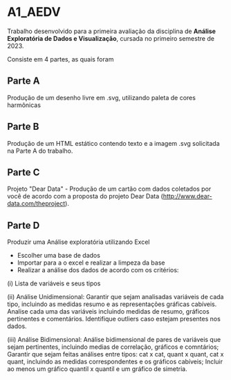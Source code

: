# A1_AEDV

Trabalho desenvolvido para a primeira avaliação da disciplina de **Análise Exploratória de Dados e Visualização**, cursada no primeiro semestre de 2023.  

Consiste em 4 partes, as quais foram

## Parte A  
Produção de um desenho livre em .svg, utilizando paleta de cores harmônicas 

## Parte B  
Produção de um HTML estático contendo texto e a imagem .svg solicitada na Parte A do trabalho.

## Parte C
Projeto "Dear Data" - Produção de um cartão com dados coletados por você de acordo com a proposta do projeto Dear Data (http://www.dear-data.com/theproject).

## Parte D
Produzir uma Análise exploratória utilizando Excel

- Escolher uma base de dados
- Importar para a o excel e realizar a limpeza da base
- Realizar a análise dos dados de acordo com os critérios:

(i) Lista de variáveis e seus tipos  

(ii) Análise Unidimensional: Garantir que sejam analisadas variáveis de cada tipo, incluindo as medidas resumo e as representações gráficas cabíveis. Analise cada uma das variáveis incluindo medidas de resumo, gráficos pertinentes e comentários. Identifique outliers caso estejam presentes nos dados.

(iii) Análise Bidimensional: Análise bidimensional de pares de variáveis que sejam pertinentes, incluindo medias de correlação, gráficos e comntários; Garantir que sejam feitas análises entre tipos: cat x cat, quant x quant, cat x quant, incluindo as medidas correspondentes e os gráficos cabíveis; Incluir ao menos um gráfico quantil x quantil e um gráfico de simetria.

